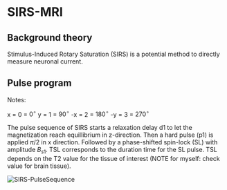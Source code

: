 # SIRS-MRI

## Background theory

Stimulus-Induced Rotary Saturation (SIRS) is a potential method to directly measure neuronal current.

## Pulse program

Notes:

x = 0 = $0^\circ$
y = 1 = $90^\circ$
-x = 2 = $180^\circ$
-y = 3 = $270^\circ$

The pulse sequence of SIRS starts a relaxation delay d1 to let the magnetization reach equillibrium in z-direction. Then a hard  pulse (p1) is applied $\pi/2$ in x direction. Followed by a phase-shifted spin-lock (SL) with amplitude $B_{s1}$. TSL corresponds to the duration time for the SL pulse. TSL depends on the T2 value for the tissue of interest (NOTE for myself: check value for brain tissue).

![SIRS-PulseSequence](https://github.com/yanitzatrosel/SIRS-MRI/assets/141436347/834bd302-5414-4404-b746-419a77397428)
